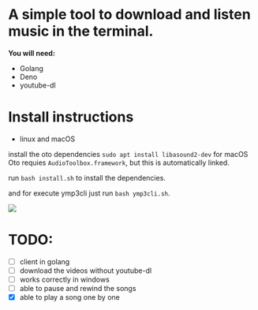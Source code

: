 <h1>A simple tool to download and listen music in the terminal.</h1>


**You will need:**

- Golang
- Deno
- youtube-dl

<h1>Install instructions</h1>

- linux and macOS

install the oto dependencies ```sudo apt install libasound2-dev```
for macOS Oto requies `AudioToolbox.framework`, but this is automatically linked.

run ```bash install.sh``` to install the dependencies.

and for execute ymp3cli just run ```bash ymp3cli.sh```.

<img src="https://you-can.ml/monda/yessir.png">

<h1>TODO:</h1>

- [ ] client in golang
- [ ] download the videos without youtube-dl
- [ ] works correctly in windows
- [ ] able to pause and  rewind the songs
- [x] able to play a song one by one
